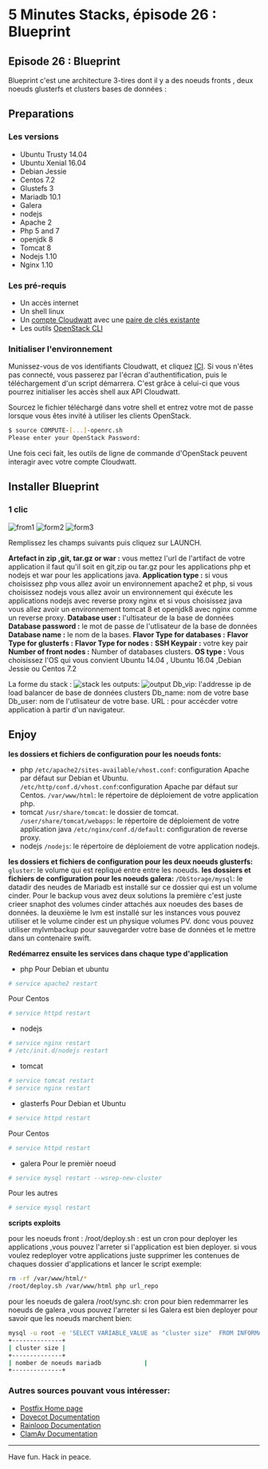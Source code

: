 # 5 Minutes Stacks, épisode 26 : Blueprint #

## Episode 26 : Blueprint

Blueprint c'est une architecture 3-tires dont il y a des noeuds fronts , deux noeuds glusterfs et clusters bases de données :


## Preparations

### Les versions
 - Ubuntu Trusty 14.04
 - Ubuntu Xenial 16.04
 - Debian Jessie
 - Centos 7.2
 - Glustefs 3
 - Mariadb 10.1
 - Galera
 - nodejs
 - Apache 2
 - Php 5 and 7
 - openjdk 8
 - Tomcat 8
 - Nodejs 1.10
 - Nginx 1.10

### Les pré-requis

  * Un accès internet
  * Un shell linux
  * Un [compte Cloudwatt](https://www.cloudwatt.com/cockpit/#/create-contact) avec une [ paire de clés existante](https://console.cloudwatt.com/project/access_and_security/?tab=access_security_tabs__keypairs_tab)
  * Les outils [OpenStack CLI](http://docs.openstack.org/cli-reference/content/install_clients.html)


### Initialiser l'environnement

 Munissez-vous de vos identifiants Cloudwatt, et cliquez [ICI](https://console.cloudwatt.com/project/access_and_security/api_access/openrc/).
 Si vous n'êtes pas connecté, vous passerez par l'écran d'authentification, puis le téléchargement d'un script démarrera. C'est grâce à celui-ci que vous pourrez initialiser les accès shell aux API Cloudwatt.

 Sourcez le fichier téléchargé dans votre shell et entrez votre mot de passe lorsque vous êtes invité à utiliser les clients OpenStack.

  ~~~ bash
  $ source COMPUTE-[...]-openrc.sh
  Please enter your OpenStack Password:
  ~~~

 Une fois ceci fait, les outils de ligne de commande d'OpenStack peuvent interagir avec votre compte Cloudwatt.


 ## Installer Blueprint

 ### 1 clic

![from1](img/1.png)
![form2](img/2.png)
![form3](img/3.png)

Remplissez  les champs suivants puis cliquez sur LAUNCH.

**Artefact in zip ,git, tar.gz or war :**
vous mettez l'url de l'artifact de votre application il faut qu'il soit en git,zip ou tar.gz  pour les applications php et nodejs et war pour les applications java.
**Application type :**
 si vous choisissez php vous allez avoir un environnement apache2 et php,
 si vous choisissez nodejs vous allez avoir un environnement qui éxécute les applications nodejs avec reverse proxy nginx et
 si vous choisissez java vous allez avoir un environnement tomcat 8 et openjdk8 avec nginx comme un reverse proxy.
**Database user :**
l'ultisateur de la base de données
**Database password :**
le mot de passe de l'utlisateur de la base de données
**Database name :**
le nom de la bases.
**Flavor Type for databases :**
**Flavor Type for glusterfs :**
**Flavor Type for nodes :**
**SSH Keypair :**
votre key pair
**Number of front nodes :**
Number of databases clusters.
**OS type :**
Vous choisissez l'OS qui vous convient
Ubuntu 14.04 , Ubuntu 16.04 ,Debian Jessie ou Centos 7.2

La forme du stack :
![stack](img/5.png)
les outputs:
![output](img/4.png)
Db_vip:
l'addresse ip de load balancer de base de données clusters
Db_name: nom de votre base
Db_user: nom de l'utlisateur de votre base.
URL : pour accécder votre application à partir d'un navigateur.

## Enjoy

**les dossiers et fichiers de configuration pour les noeuds fonts:**

* php
`/etc/apache2/sites-available/vhost.conf`: configuration Apache par défaut sur Debian et Ubuntu.
`/etc/http/conf.d/vhost.conf`:configuration Apache par défaut sur Centos.
`/var/www/html`: le répertoire de déploiement de votre application php.
* tomcat
`/usr/share/tomcat`: le dossier de tomcat.
`/user/share/tomcat/webapps`: le répertoire de déploiement de votre application java
`/etc/nginx/conf.d/default`: configuration de reverse proxy.
* nodejs
`/nodejs`: le répertoire de déploiement de votre application nodejs.

**les dossiers et fichiers de configuration pour les deux noeuds glusterfs:**
`gluster`: le volume qui est repliqué entre entre les noeuds.
**les dossiers et fichiers de configuration pour les noeuds galera:**
`/DbStorage/mysql`: le datadir des neudes de Mariadb est installé sur ce dossier qui est un volume cinder.
Pour le backup vous avez deux solutions
la première c'est juste crieer snaphot des volumes cinder attachés aux noeudes des bases de données.
la deuxième le lvm est installé sur les instances vous pouvez utiliser et le volume cinder est un physique volumes PV.
donc vous pouvez utiliser mylvmbackup pour sauvegarder votre base de données et le mettre dans un contenaire swift.

**Redémarrez ensuite  les services dans chaque type d'application**

* php
Pour Debian et ubuntu
~~~ bash
# service apache2 restart
~~~
Pour Centos
~~~ bash
# service httpd restart
~~~
* nodejs
~~~ bash
# service nginx restart
# /etc/init.d/nodejs restart
~~~

* tomcat
~~~ bash
# service tomcat restart
# service nginx restart
~~~

* glasterfs
Pour Debian et Ubuntu
~~~ bash
# service httpd restart
~~~
Pour Centos
~~~ bash
# service httpd restart
~~~
* galera
Pour le premièr noeud
~~~ bash
# service mysql restart --wsrep-new-cluster
~~~
Pour les autres
~~~ bash
# service mysql restart
~~~

**scripts exploits**

pour les noeuds front :
/root/deploy.sh : est un cron pour deployer les applications ,vous pouvez l'arreter si l'application est bien deployer.
si vous voulez redeployer votre applications
juste supprimer les contenues de chaques dossier d'applications et lancer le script
exemple:
~~~bash
rm -rf /var/www/html/*
/root/deploy.sh /var/www/html php url_repo
~~~

pour les noeuds de galera
/root/sync.sh: cron pour bien redemmarrer les noeuds de galera ,vous pouvez l'arreter si les Galera est bien deployer pour savoir que
les noeuds marchent bien:

~~~bash
mysql -u root -e 'SELECT VARIABLE_VALUE as "cluster size"  FROM INFORMATION_SCHEMA.GLOBAL_STATUS  WHERE VARIABLE_NAME="wsrep_cluster_size"'
+--------------+
| cluster size |
+--------------+
| nomber de noeuds mariadb            |
+--------------+
~~~


### Autres sources pouvant vous intéresser:
* [ Postfix Home page](http://www.postfix.org/documentation.html)
* [ Dovecot Documentation](http://www.dovecot.org/)
* [ Rainloop Documentation](http://www.rainloop.net)
* [ ClamAv Documentation](http://www.clamav.net/)

----
Have fun. Hack in peace.
